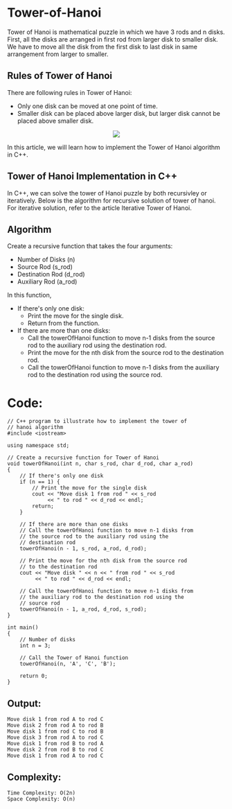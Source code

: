 # Tower-of-Hanoi

Tower of Hanoi is mathematical puzzle in which we have 3 rods and n disks. First, all the disks are arranged in first rod from larger disk to smaller disk. We have to move all the disk from the first disk to last disk in same arrangement from larger to smaller.

## Rules of Tower of Hanoi
There are following rules in Tower of Hanoi:

- Only one disk can be moved at one point of time.
- Smaller disk can be placed above larger disk, but larger disk cannot be placed above smaller disk.

<div align='center'>
   <img src="https://media.geeksforgeeks.org/wp-content/uploads/20240603113914/tower-of-hanoi-in-cpp.gif">
</div>


In this article, we will learn how to implement the Tower of Hanoi algorithm in C++.

## Tower of Hanoi Implementation in C++
In C++, we can solve the tower of Hanoi puzzle by both recursivley or iteratively. Below is the algorithm for recursive solution of tower of hanoi. For iterative solution, refer to the article Iterative Tower of Hanoi.


## Algorithm
Create a recursive function that takes the four arguments:

- Number of Disks (n)
- Source Rod (s_rod)
- Destination Rod (d_rod)
- Auxiliary Rod (a_rod)

In this function,

- If there's only one disk:
  - Print the move for the single disk.
  - Return from the function.
- If there are more than one disks:
  - Call the towerOfHanoi function to move n-1 disks from the source rod to the auxiliary rod 
   using the destination rod.
  - Print the move for the nth disk from the source rod to the destination rod.
  - Call the towerOfHanoi function to move n-1 disks from the auxiliary rod to the destination rod using the source rod.
 
# Code:

```
// C++ program to illustrate how to implement the tower of
// hanoi algorithm
#include <iostream>

using namespace std;

// Create a recursive function for Tower of Hanoi
void towerOfHanoi(int n, char s_rod, char d_rod, char a_rod)
{
    // If there's only one disk
    if (n == 1) {
        // Print the move for the single disk
        cout << "Move disk 1 from rod " << s_rod
             << " to rod " << d_rod << endl;
        return;
    }

    // If there are more than one disks
    // Call the towerOfHanoi function to move n-1 disks from
    // the source rod to the auxiliary rod using the
    // destination rod
    towerOfHanoi(n - 1, s_rod, a_rod, d_rod);

    // Print the move for the nth disk from the source rod
    // to the destination rod
    cout << "Move disk " << n << " from rod " << s_rod
         << " to rod " << d_rod << endl;

    // Call the towerOfHanoi function to move n-1 disks from
    // the auxiliary rod to the destination rod using the
    // source rod
    towerOfHanoi(n - 1, a_rod, d_rod, s_rod);
}

int main()
{
    // Number of disks
    int n = 3;

    // Call the Tower of Hanoi function
    towerOfHanoi(n, 'A', 'C', 'B');

    return 0;
}
```
## Output: 

```
Move disk 1 from rod A to rod C
Move disk 2 from rod A to rod B
Move disk 1 from rod C to rod B
Move disk 3 from rod A to rod C
Move disk 1 from rod B to rod A
Move disk 2 from rod B to rod C
Move disk 1 from rod A to rod C
```

## Complexity:

```
Time Complexity: O(2n)
Space Complexity: O(n)
```
